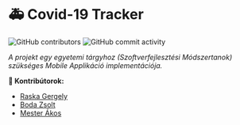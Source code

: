 # **:ambulance: Covid-19 Tracker**

![GitHub contributors](https://img.shields.io/github/contributors/GTDiablo/Covid-19-Tracker?color=green) ![GitHub commit activity](https://img.shields.io/github/commit-activity/w/GTDiablo/Covid-19-Tracker?color=green)

_A projekt egy egyetemi tárgyhoz (Szoftverfejlesztési Módszertanok) szükséges Mobile Applikáció implementációja._

**:handshake: Kontribútorok:**
- [Raska Gergely](www.github.com/wenjaze)
- [Boda Zsolt](www.github.com/GTDiablo)
- [Mester Ákos](www.github.com/mesterakos963)
